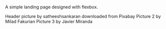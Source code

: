 A simple landing page designed with flexbox.

Header picture by satheeshsankaran downloaded from Pixabay
Picture 2 by Milad Fakurian
Picture 3 by Javier Miranda